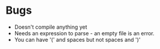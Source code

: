 
# Bugs

- Doesn't compile anything yet
- Needs an expression to parse - an empty file is an error.
- You can have '(' and spaces but not spaces and ')'
